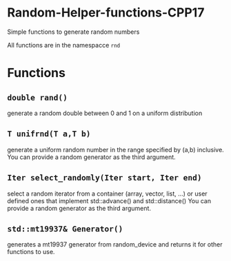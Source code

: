 # Random-Helper-functions-CPP17
Simple functions to generate random numbers

All functions are in the namespacce `rnd`

# Functions

## `double rand()`

generate a random double between 0 and 1 on a uniform distribution

## `T unifrnd(T a,T b)`

generate a uniform random number in the range specified by (a,b) inclusive.
You can provide a random generator as the third argument.

## `Iter select_randomly(Iter start, Iter end)`

select a random iterator from a container (array, vector, list, ...) or user defined ones that implement std::advance() and std::distance()
You can provide a random generator as the third argument.

## `std::mt19937& Generator()`

generates a mt19937 generator from random_device and returns it for other functions to use.
